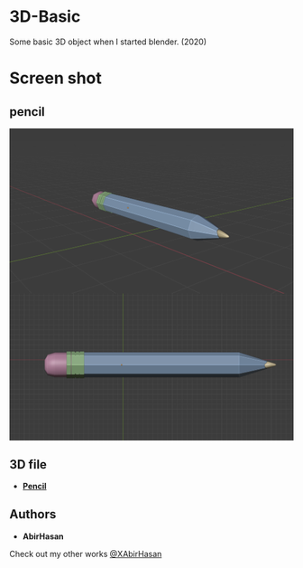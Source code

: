 # 3D-Basic
 Some basic 3D object  when I started blender. (2020)


 # Screen shot

## pencil
<!-- <img align="center" src="demo/1.png" alt="pencil" width="64"/>
<img align="center" src="demo/2.png" alt="pencil" width="64"/>
<img align="center" src="demo/3.png" alt="pencil" width="64"/> -->

<img align="center" alt="Django" src="demo/1.png">
<img align="center" alt="Django" src="demo/2.png">


## 3D file
* **[Pencil](https://github.com/XAbirHasan/Scale-3D-Blender/blob/master/3D%20file/scale.fbx)**


## Authors

* **AbirHasan**

Check out my other works [@XAbirHasan](https://github.com/XAbirHasan)
